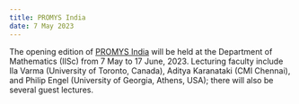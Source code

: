 ```yaml
---
title: PROMYS India
date: 7 May 2023
---
```


The opening edition of [PROMYS India](https://promys-india.org/) will be held at the Department of Mathematics (IISc) from
7 May to 17 June, 2023. Lecturing faculty include Ila Varma (University of Toronto, Canada), Aditya Karanataki (CMI Chennai),
and Philip Engel (University of Georgia, Athens, USA); there will also be several guest lectures.
